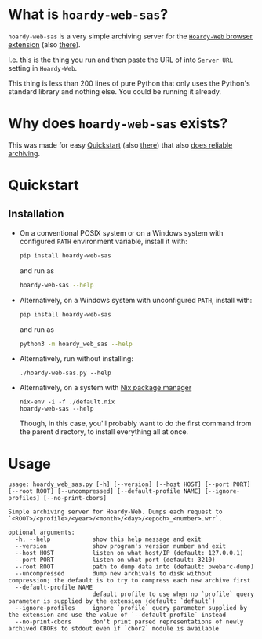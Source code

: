 # What is `hoardy-web-sas`?

`hoardy-web-sas` is a very simple archiving server for the [`Hoardy-Web` browser extension](https://github.com/Own-Data-Privateer/hoardy-web/tree/master/extension/) (also [there](https://oxij.org/software/hoardy-web/tree/master/extension/)).

I.e. this is the thing you run and then paste the URL of into `Server URL` setting in `Hoardy-Web`.

This thing is less than 200 lines of pure Python that only uses the Python\'s standard library and nothing else.
You could be running it already.

# Why does `hoardy-web-sas` exists?

This was made for easy [Quickstart](https://github.com/Own-Data-Privateer/hoardy-web/tree/master/README.md#quickstart) (also [there](https://oxij.org/software/hoardy-web/tree/master/README.md#quickstart)) that also [does reliable archiving](https://oxij.org/software/hoardy-web/tree/master/extension/page/help.org#faq-unsafe).

# Quickstart

## Installation

- On a conventional POSIX system or on a Windows system with configured `PATH` environment variable, install it with:

  ``` bash
  pip install hoardy-web-sas
  ```
  and run as
  ``` bash
  hoardy-web-sas --help
  ```

- Alternatively, on a Windows system with unconfigured `PATH`, install with:

  ``` bash
  pip install hoardy-web-sas
  ```
  and run as
  ``` bash
  python3 -m hoardy_web_sas --help
  ```

- Alternatively, run without installing:

  ``` {.bash}
  ./hoardy-web-sas.py --help
  ```

- Alternatively, on a system with [Nix package manager](https://nixos.org/nix/)

  ``` {.bash}
  nix-env -i -f ./default.nix
  hoardy-web-sas --help
  ```

  Though, in this case, you'll probably want to do the first command from the parent directory, to install everything all at once.

# Usage

```
usage: hoardy_web_sas.py [-h] [--version] [--host HOST] [--port PORT] [--root ROOT] [--uncompressed] [--default-profile NAME] [--ignore-profiles] [--no-print-cbors]

Simple archiving server for Hoardy-Web. Dumps each request to `<ROOT>/<profile>/<year>/<month>/<day>/<epoch>_<number>.wrr`.

optional arguments:
  -h, --help            show this help message and exit
  --version             show program's version number and exit
  --host HOST           listen on what host/IP (default: 127.0.0.1)
  --port PORT           listen on what port (default: 3210)
  --root ROOT           path to dump data into (default: pwebarc-dump)
  --uncompressed        dump new archivals to disk without compression; the default is to try to compress each new archive first
  --default-profile NAME
                        default profile to use when no `profile` query parameter is supplied by the extension (default: `default`)
  --ignore-profiles     ignore `profile` query parameter supplied by the extension and use the value of `--default-profile` instead
  --no-print-cbors      don't print parsed representations of newly archived CBORs to stdout even if `cbor2` module is available

```
